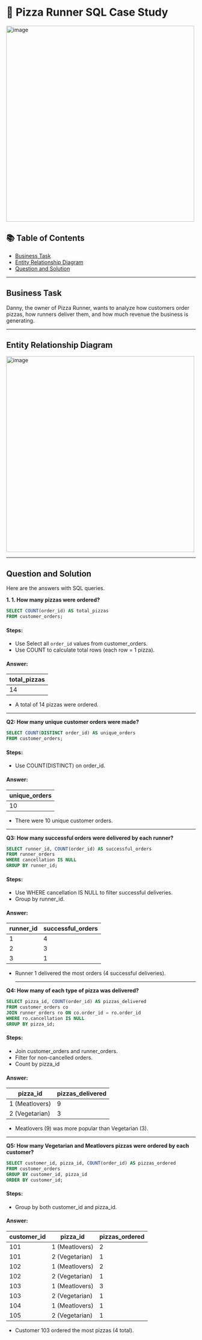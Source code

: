 # 🍕 Pizza Runner SQL Case Study
<img width="500" height="520" alt="image" src="https://github.com/user-attachments/assets/4c9dd98e-1c7e-439a-92e7-044f1ef5a47a" />

## 📚 Table of Contents
- [Business Task](#business-task)
- [Entity Relationship Diagram](#entity-relationship-diagram)
- [Question and Solution](#question-and-solution)

---

## Business Task
Danny, the owner of Pizza Runner, wants to analyze how customers order pizzas, how runners deliver them, and how much revenue the business is generating.

***

## Entity Relationship Diagram
<img width="500" height="520" alt="image" src="https://github.com/user-attachments/assets/701b6197-433c-42de-8736-b825bf260fc1" />


***

## Question and Solution
Here are the answers with SQL queries.

**1. 1. How many pizzas were ordered?**

````sql
SELECT COUNT(order_id) AS total_pizzas
FROM customer_orders;
````
#### Steps:
- Use Select all `order_id` values from customer_orders.
- Use COUNT to calculate total rows (each row = 1 pizza).

#### Answer:
| total\_pizzas |
| ------------- |
| 14            |

- A total of 14 pizzas were ordered.

***
**Q2: How many unique customer orders were made?**

````sql
SELECT COUNT(DISTINCT order_id) AS unique_orders
FROM customer_orders;
````
#### Steps:
- Use COUNT(DISTINCT) on order_id.

#### Answer:
| unique\_orders |
| -------------- |
| 10             |

- There were 10 unique customer orders.

***
**Q3: How many successful orders were delivered by each runner?**

````sql
SELECT runner_id, COUNT(order_id) AS successful_orders
FROM runner_orders
WHERE cancellation IS NULL
GROUP BY runner_id;
````
#### Steps:
- Use WHERE cancellation IS NULL to filter successful deliveries.
- Group by runner_id.

#### Answer:
| runner\_id | successful\_orders |
| ---------- | ------------------ |
| 1          | 4                  |
| 2          | 3                  |
| 3          | 1                  |

- Runner 1 delivered the most orders (4 successful deliveries).

  ***
**Q4: How many of each type of pizza was delivered?**
````sql
SELECT pizza_id, COUNT(order_id) AS pizzas_delivered
FROM customer_orders co
JOIN runner_orders ro ON co.order_id = ro.order_id
WHERE ro.cancellation IS NULL
GROUP BY pizza_id;
````
#### Steps:
- Join customer_orders and runner_orders.
- Filter for non-cancelled orders.
- Count by pizza_id

#### Answer:
| pizza\_id      | pizzas\_delivered |
| -------------- | ----------------- |
| 1 (Meatlovers) | 9                 |
| 2 (Vegetarian) | 3                 |

- Meatlovers (9) was more popular than Vegetarian (3).
***

**Q5: How many Vegetarian and Meatlovers pizzas were ordered by each customer?**

````sql
SELECT customer_id, pizza_id, COUNT(order_id) AS pizzas_ordered
FROM customer_orders
GROUP BY customer_id, pizza_id
ORDER BY customer_id;
````
#### Steps:
- Group by both customer_id and pizza_id.

#### Answer:
| customer\_id | pizza\_id      | pizzas\_ordered |
| ------------ | -------------- | --------------- |
| 101          | 1 (Meatlovers) | 2               |
| 101          | 2 (Vegetarian) | 1               |
| 102          | 1 (Meatlovers) | 2               |
| 102          | 2 (Vegetarian) | 1               |
| 103          | 1 (Meatlovers) | 3               |
| 103          | 2 (Vegetarian) | 1               |
| 104          | 1 (Meatlovers) | 1               |
| 105          | 2 (Vegetarian) | 1               |

- Customer 103 ordered the most pizzas (4 total).
